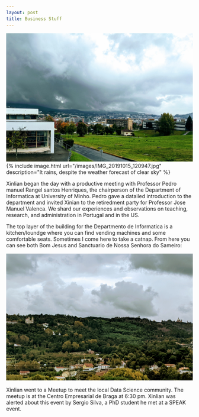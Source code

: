 ```yaml
---
layout: post
title: Business Stuff
---
```


![](/images/IMG_20191015_120947.jpg)
{% include image.html url="/images/IMG_20191015_120947.jpg" description="It rains, despite the weather forecast of clear sky" %}

Xinlian began the day with a productive meeting with Professor Pedro manuel Rangel santos Henriques, the chairperson of the Department of Informatica at University of Minho.  Pedro gave a datailed introduction to the department and invited Xinian to the retiredment party for Professor Jose Manuel Valenca.  We shard our experiences and observations on teaching, research, and administration in Portugal and in the US.

The top layer of the building for the Departmento de Informatica is a kitchen/loundge where you can find vending machines and some comfortable seats.  Sometimes I come here to take a catnap.  From here you can see both Bom Jesus and Sanctuario de Nossa Senhora do Sameiro:

![](/images/IMG_20191015_140043.jpg)

Xinlian went to a Meetup to meet the local Data Science community.  The meetup is at the Centro Empresarial de Braga at 6:30 pm.  Xinlian was alerted about this event by Sergio Silva, a PhD student he met at a SPEAK event.
